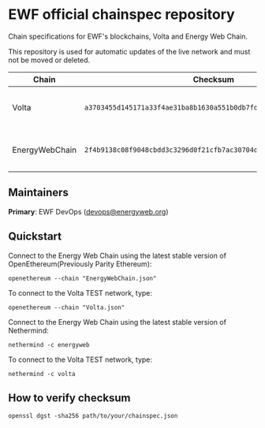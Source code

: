 # EWF official chainspec repository

Chain specifications for EWF's blockchains, Volta and Energy Web Chain.

This repository is used for automatic updates of the live network and must not be moved or deleted.

|      Chain       |                              Checksum                              |   URL   |
| ---------------- |:-----------------------------------------------------------------: | :------ |
| Volta            | `a3703455d145171a33f4ae31ba8b1630a551b0db7fdacd7e685574d5a9fc3afb` | [https://raw.githubusercontent.com/energywebfoundation/ewf-chainspec/master/Volta.json](https://raw.githubusercontent.com/energywebfoundation/ewf-chainspec/master/Volta.json) |
| EnergyWebChain   | `2f4b9138c08f9048cbdd3c3296d0f21cfb7ac30704db626d06440379459bedec` | [https://raw.githubusercontent.com/energywebfoundation/ewf-chainspec/master/EnergyWebChain.json](https://raw.githubusercontent.com/energywebfoundation/ewf-chainspec/master/EnergyWebChain.json) |

## Maintainers

**Primary**: EWF DevOps (<devops@energyweb.org>)

## Quickstart

Connect to the Energy Web Chain using the latest stable version of OpenEthereum(Previously Parity Ethereum):

```shell
openethereum --chain "EnergyWebChain.json"
```

To connect to the Volta TEST network, type:

```shell
openethereum --chain "Volta.json"
```

Connect to the Energy Web Chain using the latest stable version of Nethermind:

```shell
nethermind -c energyweb
```

To connect to the Volta TEST network, type:

```shell
nethermind -c volta
```

## How to verify checksum

```shell
openssl dgst -sha256 path/to/your/chainspec.json
```
